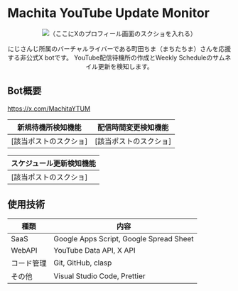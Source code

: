 # Machita YouTube Update Monitor

<div align="center">
  <img src="ここにXのプロフィール画面のスクショを入れる">（ここにXのプロフィール画面のスクショを入れる）
  <p>
    にじさんじ所属のバーチャルライバーである町田ちま（まちたちま）さんを応援する非公式X botです。  
    YouTube配信待機所の作成とWeekly Scheduleのサムネイル更新を検知します。
  </p>
</div>

## Bot概要

<https://x.com/MachitaYTUM>

| 新規待機所検知機能 | 配信時間変更検知機能 |
| - | - |
| [該当ポストのスクショ] | [該当ポストのスクショ] |

| スケジュール更新検知機能 |
| - |
| [該当ポストのスクショ] |

## 使用技術

| 種類 | 内容 |
| - | - |
| SaaS | Google Apps Script, Google Spread Sheet |
| WebAPI | YouTube Data API, X API |
| コード管理 | Git, GitHub, clasp |
| その他 | Visual Studio Code, Prettier |
